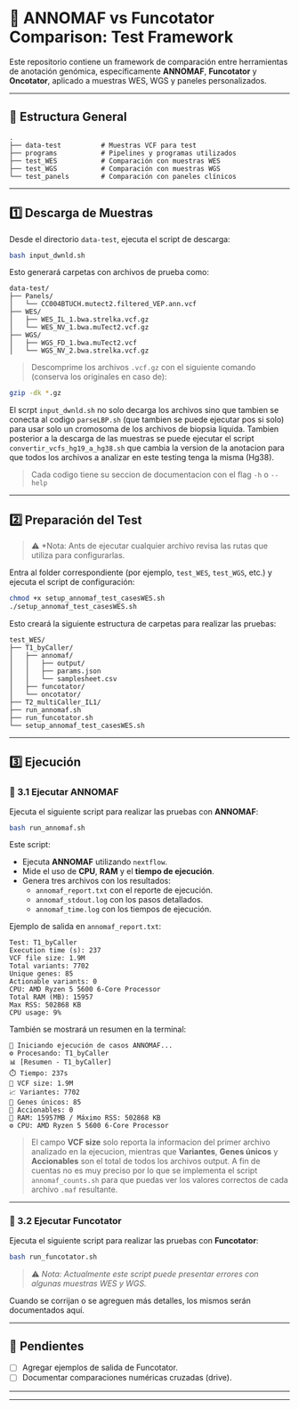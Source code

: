 # 🔬 ANNOMAF vs Funcotator Comparison: Test Framework

Este repositorio contiene un framework de comparación entre herramientas de anotación genómica, específicamente **ANNOMAF**, **Funcotator** y **Oncotator**, aplicado a muestras WES, WGS y paneles personalizados.

---

## 📁 Estructura General

```
.
├── data-test          # Muestras VCF para test
├── programs           # Pipelines y programas utilizados
├── test_WES           # Comparación con muestras WES
├── test_WGS           # Comparación con muestras WGS
└── test_panels        # Comparación con paneles clínicos
```

---

## 1️⃣ Descarga de Muestras

Desde el directorio `data-test`, ejecuta el script de descarga:

```bash
bash input_dwnld.sh
```

Esto generará carpetas con archivos de prueba como:

```
data-test/
├── Panels/
│   └── CC004BTUCH.mutect2.filtered_VEP.ann.vcf
├── WES/
│   ├── WES_IL_1.bwa.strelka.vcf.gz
│   └── WES_NV_1.bwa.muTect2.vcf.gz
├── WGS/
│   ├── WGS_FD_1.bwa.muTect2.vcf
│   └── WGS_NV_2.bwa.strelka.vcf.gz
```

> Descomprime los archivos `.vcf.gz` con el siguiente comando (conserva los originales en caso de):

```bash
gzip -dk *.gz
```

El scrpt `input_dwnld.sh` no solo decarga los archivos sino que tambien se conecta al codigo `parseLBP.sh` (que tambien se puede ejecutar pos si solo) para usar solo un cromosoma de los archivos de biopsia liquida. Tambien posterior a la descarga de las muestras se puede ejecutar el script `convertir_vcfs_hg19_a_hg38.sh` que cambia la version de la anotacion para que todos los archivos a analizar en este testing tenga la misma (Hg38).

> Cada codigo tiene su seccion de documentacion con el flag `-h` o `--help`

---

## 2️⃣ Preparación del Test

> ⚠️ *Nota: Ants de ejecutar cualquier archivo revisa las rutas que utiliza para configurarlas.

Entra al folder correspondiente (por ejemplo, `test_WES`, `test_WGS`, etc.) y ejecuta el script de configuración:

```bash
chmod +x setup_annomaf_test_casesWES.sh
./setup_annomaf_test_casesWES.sh
```

Esto creará la siguiente estructura de carpetas para realizar las pruebas:

```
test_WES/
├── T1_byCaller/
│   ├── annomaf/
│   │   ├── output/
│   │   ├── params.json
│   │   └── samplesheet.csv
│   ├── funcotator/
│   └── oncotator/
├── T2_multiCaller_IL1/
├── run_annomaf.sh
├── run_funcotator.sh
└── setup_annomaf_test_casesWES.sh
```

---

## 3️⃣ Ejecución

### 🔹 3.1 Ejecutar ANNOMAF

Ejecuta el siguiente script para realizar las pruebas con **ANNOMAF**:

```bash
bash run_annomaf.sh
```

Este script:

- Ejecuta **ANNOMAF** utilizando `nextflow`.
- Mide el uso de **CPU**, **RAM** y el **tiempo de ejecución**.
- Genera tres archivos con los resultados:
  - `annomaf_report.txt` con el reporte de ejecución.
  - `annomaf_stdout.log` con los pasos detallados.
  - `annomaf_time.log` con los tiempos de ejecución.

Ejemplo de salida en `annomaf_report.txt`:

```
Test: T1_byCaller
Execution time (s): 237
VCF file size: 1.9M
Total variants: 7702
Unique genes: 85
Actionable variants: 0
CPU: AMD Ryzen 5 5600 6-Core Processor
Total RAM (MB): 15957
Max RSS: 502868 KB
CPU usage: 9%
```

También se mostrará un resumen en la terminal:

```
🔁 Iniciando ejecución de casos ANNOMAF...
⚙️ Procesando: T1_byCaller
📊 [Resumen - T1_byCaller]
⏱️ Tiempo: 237s
💾 VCF size: 1.9M
📈 Variantes: 7702
🧬 Genes únicos: 85
🎯 Accionables: 0
🧠 RAM: 15957MB / Máximo RSS: 502868 KB
⚙️ CPU: AMD Ryzen 5 5600 6-Core Processor
```

> El campo **VCF size** solo reporta la informacion del primer archivo analizado en la ejecucion, mientras que **Variantes**, **Genes únicos** y **Accionables** son el total de todos los archivos output. A fin de cuentas no es muy preciso por lo que se implementa el script `annomaf_counts.sh` para que puedas ver los valores correctos de cada archivo `.maf` resultante.

---

### 🔹 3.2 Ejecutar Funcotator

Ejecuta el siguiente script para realizar las pruebas con **Funcotator**:

```bash
bash run_funcotator.sh
```

> ⚠️ *Nota: Actualmente este script puede presentar errores con algunas muestras WES y WGS.* 

Cuando se corrijan o se agreguen más detalles, los mismos serán documentados aquí.

---

## 📌 Pendientes

- [ ] Agregar ejemplos de salida de Funcotator.
- [ ] Documentar comparaciones numéricas cruzadas (drive).

---


---

